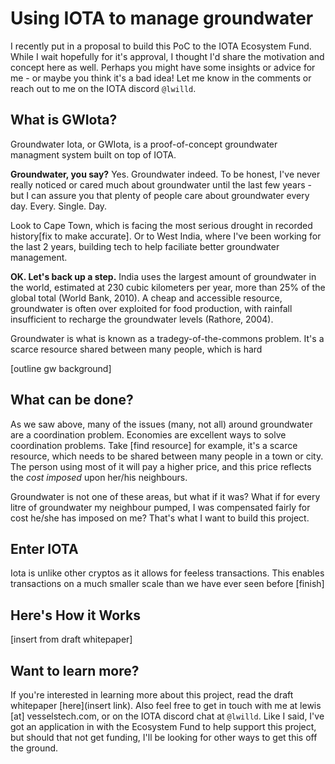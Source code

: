 # Using IOTA to manage groundwater


I recently put in a proposal to build this PoC to the IOTA Ecosystem Fund. While I wait hopefully for it's approval, I thought I'd share the motivation and concept here as well. Perhaps you might have some insights or advice for me - or maybe you think it's a bad idea! Let me know in the comments or reach out to me on the IOTA discord `@lwilld`.


## What is GWIota?

Groundwater Iota, or GWIota, is a proof-of-concept groundwater managment system built on top of IOTA. 

**Groundwater, you say?**
Yes. Groundwater indeed. To be honest, I've never really noticed or cared much about groundwater until the last few years - but I can assure you that plenty of people care about groundwater every day. Every. Single. Day.

Look to Cape Town, which is facing the most serious drought in recorded history[fix to make accurate]. Or to West India, where I've been working for the last 2 years, building tech to help faciliate better groundwater management.

**OK. Let's back up a step.**
India uses the largest amount of groundwater in the world, estimated at 230 cubic kilometers per year, more than 25% of the global total (World Bank, 2010). A cheap and accessible resource, groundwater is often over exploited for food production, with rainfall insufficient to recharge the groundwater levels (Rathore, 2004).

Groundwater is what is known as a tradegy-of-the-commons problem. It's a scarce resource shared between many people, which is hard

[outline gw background]


## What can be done?

As we saw above, many of the issues (many, not all) around groundwater are a coordination problem. Economies are excellent ways to solve coordination problems. Take [find resource] for example, it's a scarce resource, which needs to be shared between many people in a town or city. The person using most of it will pay a higher price, and this price reflects the *cost imposed* upon her/his neighbours. 

Groundwater is not one of these areas, but what if it was? What if for every litre of groundwater my neighbour pumped, I was compensated fairly for cost he/she has imposed on me? That's what I want to build this project.


## Enter IOTA

Iota is unlike other cryptos as it allows for feeless transactions. This enables transactions on a much smaller scale than we have ever seen before [finish]

## Here's How it Works

[insert from draft whitepaper]


## Want to learn more?

If you're interested in learning more about this project, read the draft whitepaper [here](insert link). Also feel free to get in touch with me at lewis [at] vesselstech.com, or on the IOTA discord chat at `@lwilld`. Like I said, I've got an application in with the Ecosystem Fund to help support this project, but should that not get funding, I'll be looking for other ways to get this off the ground.









